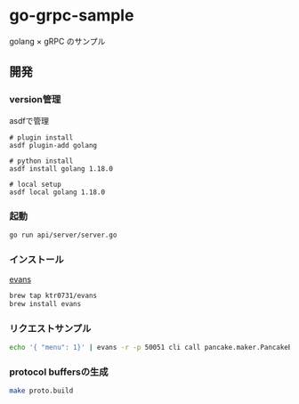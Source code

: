 # go-grpc-sample
golang × gRPC のサンプル

## 開発
### version管理
asdfで管理
```
# plugin install
asdf plugin-add golang

# python install
asdf install golang 1.18.0

# local setup
asdf local golang 1.18.0
```

### 起動
```bash
go run api/server/server.go
```

### インストール
[evans](https://github.com/ktr0731/evans)
```bash
brew tap ktr0731/evans
brew install evans
```

### リクエストサンプル
```bash
echo '{ "menu": 1}' | evans -r -p 50051 cli call pancake.maker.PancakeBakerService.Report
```

### protocol buffersの生成
```bash
make proto.build
```
